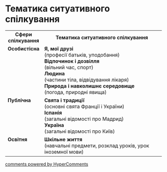 <div id="hypercomments_widget" class="js-hypercomments-widget invisible"></div>

# Тематика ситуативного спілкування

<table>
  <tr>
    <td width="15%" align="center"><b>Сфери спілкування</b></td>
    <td width="85%" align="center"><b>Тематика ситуативного спілкування</b></td>
  </tr>
  <tr>
    <td width="15%" style="vertical-align:top !important;">
<b>Особистісна</b></td>
    <td width="85%" style="vertical-align:top !important;">
<b>Я, мої друзі</b><br>
(професії батьків, уподобання) <br>
<b>Відпочинок і дозвілля</b><br>
(вільний час, спорт)<br>
<b>Людина</b><br>
(частини тіла, відвідування лікаря)<br>
<b>Природа і навколишнє середовище</b><br>
(погода, природні явища)
</td>
  </tr>
<tr>
    <td width="15%" style="vertical-align:top !important;">
<b>Публічна</b></td>
    <td width="85%" style="vertical-align:top !important;">
<b>Свята і традиції</b><br>
(основні свята Франції i України)<br>
<b>Іспанія</b><br>
(загальні відомості про Мадрид)<br>
<b>Україна</b><br>
(загальні відомості про Київ)</td>
</tr>
<tr>
    <td width="15%" style="vertical-align:top !important;">
<b>Освітня</b></td>
    <td width="85%" style="vertical-align:top !important;">
<b>Шкільне життя</b><br>
(навчальні предмети, розклад уроків, урок іноземної мови)</td>
</tr>
</table>

<div class="js-hypercomments-container">
    <a href="http://hypercomments.com" class="hc-link" title="comments widget">comments powered by HyperComments</a>
</div>